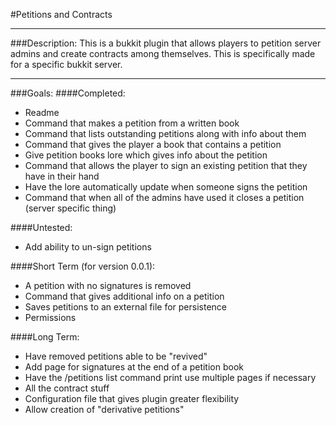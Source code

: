 #Petitions and Contracts

---
###Description:
This is a bukkit plugin that allows players to petition server admins and create contracts among themselves. This is specifically made for a specific bukkit server.

---
###Goals:
####Completed:
* Readme
* Command that makes a petition from a written book
* Command that lists outstanding petitions along with info about them
* Command that gives the player a book that contains a petition
* Give petition books lore which gives info about the petition
* Command that allows the player to sign an existing petition that they have in their hand
* Have the lore automatically update when someone signs the petition
* Command that when all of the admins have used it closes a petition (server specific thing)

####Untested:
* Add ability to un-sign petitions

####Short Term (for version 0.0.1):
* A petition with no signatures is removed
* Command that gives additional info on a petition
* Saves petitions to an external file for persistence
* Permissions

####Long Term:
* Have removed petitions able to be "revived"
* Add page for signatures at the end of a petition book
* Have the /petitions list command print use multiple pages if necessary
* All the contract stuff
* Configuration file that gives plugin greater flexibility
* Allow creation of "derivative petitions"
